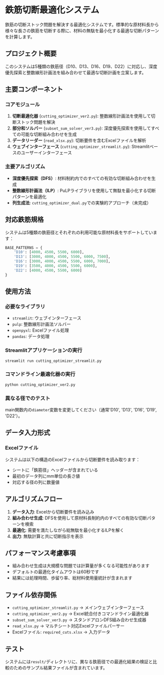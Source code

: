 # 鉄筋切断最適化システム

鉄筋の切断ストック問題を解決する最適化システムです。標準的な原材料長から様々な長さの鉄筋を切断する際に、材料の無駄を最小化する最適な切断パターンを計算します。

## プロジェクト概要

このシステムは5種類の鉄筋径（D10、D13、D16、D19、D22）に対応し、深度優先探索と整数線形計画法を組み合わせて最適な切断計画を立案します。

## 主要コンポーネント

### コアモジュール

1. **切断最適化器** (`cutting_optimizer_ver2.py`): 整数線形計画法を使用して切断ストック問題を解決
2. **部分和ソルバー** (`subset_sum_solver_ver3.py`): 深度優先探索を使用してすべての可能な切断組み合わせを生成
3. **データリーダー** (`read_xlsx.py`): 切断要件を含むExcelファイルを解析
4. **ウェブインターフェース** (`cutting_optimizer_streamlit.py`): Streamlitベースのユーザーインターフェース

### 主要アルゴリズム

- **深度優先探索（DFS）**: 材料制約内でのすべての有効な切断組み合わせを生成
- **整数線形計画法（ILP）**: PuLPライブラリを使用して無駄を最小化する切断パターンを最適化
- **列生成法**: `cutting_optimizer_dual.py`での実験的アプローチ（未完成）

## 対応鉄筋規格

システムは5種類の鉄筋径とそれぞれの利用可能な原材料長をサポートしています：

```python
BASE_PATTERNS = {
    'D10': [4000, 4500, 5500, 6000],
    'D13': [3000, 4000, 4500, 5500, 6000, 7500],
    'D16': [3000, 4000, 4500, 5500, 6000, 7000],
    'D19': [3500, 4000, 4500, 5500, 6000],
    'D22': [4000, 4500, 5500, 6000]
}
```

## 使用方法

### 必要なライブラリ
- `streamlit`: ウェブインターフェース
- `pulp`: 整数線形計画法ソルバー
- `openpyxl`: Excelファイル処理
- `pandas`: データ処理

### Streamlitアプリケーションの実行
```bash
streamlit run cutting_optimizer_streamlit.py
```

### コマンドライン最適化器の実行
```bash
python cutting_optimizer_ver2.py
```

### 異なる径でのテスト
main関数内の`diameter`変数を変更してください（通常'D10', 'D13', 'D16', 'D19', 'D22'）。

## データ入力形式

### Excelファイル
システムは以下の構造のExcelファイルから切断要件を読み取ります：
- シートに「鉄筋径」ヘッダーが含まれている
- 最初のデータ列にmm単位の長さ値
- 対応する径の列に数量値

## アルゴリズムフロー

1. **データ入力**: Excelから切断要件を読み込み
2. **組み合わせ生成**: DFSを使用して原材料長制約内のすべての有効な切断パターンを検索
3. **最適化**: 需要を満たしながら総無駄を最小化するILPを解く
4. **出力**: 無駄計算と共に切断指示を表示

## パフォーマンス考慮事項

- 組み合わせ生成は大規模な問題では計算量が多くなる可能性があります
- デフォルトの最適化タイムアウトは60秒です
- 結果には処理時間、歩留り率、総材料使用量統計が含まれます

## ファイル依存関係

- `cutting_optimizer_streamlit.py` → メインウェブインターフェース
- `cutting_optimizer_ver2.py` → Excel統合付きコマンドライン最適化器
- `subset_sum_solver_ver3.py` → スタンドアロンDFS組み合わせ生成器
- `read_xlsx.py` → マルチシート対応Excelファイルパーサー
- Excelファイル: `required_cuts.xlsx` → 入力データ

## テスト

システムには`result/`ディレクトリに、異なる鉄筋径での最適化結果の検証と比較のためのサンプル結果ファイルが含まれています。